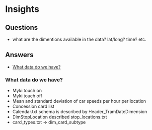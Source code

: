 # Insights

## Questions

  - what are the dimentions available in the data? lat/long? time? etc.

## Answers

  - [What data do we have?](insights#what-data-do-we-have?)

### What data do we have?

  - Myki touch on
  - Myki touch off
  - Mean and standard deviation of car speeds per hour per location
  - Concession card list
  - Calendar.txt schema is described by Header_TramDateDimension
  - DimStopLocation described stop_locations.txt
  - card_types.txt → dim_card_subtype
